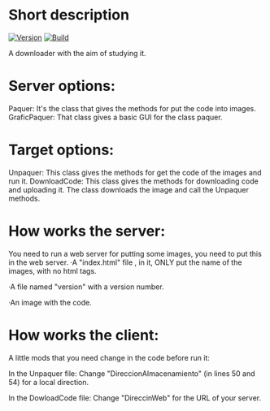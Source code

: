 
# Short description
[![Version](https://img.shields.io/badge/version-1.0.0-green.svg)]() [![Build](https://img.shields.io/badge/OS-1.0.0-orange.svg)]()

A downloader with the aim of studying it.


# Server options:

Paquer: It's the class that gives the methods for put the code into images.
GraficPaquer: That class gives a basic GUI for the class paquer.

# Target options:

Unpaquer: This class gives the methods for get the code of the images and run it.
DownloadCode: This class gives the methods for downloading code and uploading it. The class downloads the image and call the Unpaquer methods.

# How works the server:

You need to run a web server for putting some images, you need to put this in the web server.
·A "index.html" file , in it, ONLY put the name of the images, with no html tags.

·A file named "version" with a version number.

·An image with the code.

# How works the client:

A little mods that you need change in the code before run it:

In the Unpaquer file: Change "DireccionAlmacenamiento" (in lines 50 and 54) for a local direction.

In the DowloadCode file: Change "DireccinWeb" for the URL of your server.
